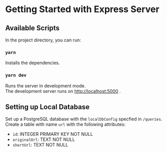 # Getting Started with Express Server

## Available Scripts

In the project directory, you can run:

### `yarn`

Installs the dependencies.

### `yarn dev`

Runs the server in development mode.\
The development server runs on [http://localhost:5000](http://localhost:5000) .

## Setting up Local Database

Set up a PostgreSQL database with the `localDbConfig` specfied in `/queries`.\
Create a table with name `url` with the following attributes:

-   `id`: INTEGER PRIMARY KEY NOT NULL
-   `originalUrl`: TEXT NOT NULL
-   `shortUrl`: TEXT NOT NULL
